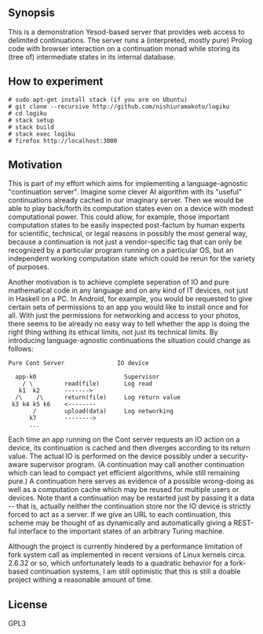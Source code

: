 ## Synopsis

This is a demonstration Yesod-based server that provides
web access to delimited continuations. The server runs a
(interpreted, mostly pure) Prolog code with browser
interaction on a continuation monad while storing its
(tree of) intermediate states in its internal database.

## How to experiment

    # sudo apt-get install stack (if you are on Ubuntu)
    # git clone --recursive http://github.com/nishiuramakoto/logiku
	# cd logiku
	# stack setup
	# stack build
	# stack exec logiku
	# firefox http://localhost:3000

## Motivation

This is part of my effort which aims for implementing a
language-agnostic "continuation server".  Imagine some
clever AI algorithm with its "useful" continuations already
cached in our imaginary server. Then we would be able to
play back/forth its computation states even on a device with
modest computational power.  This could allow, for example,
those important computation states to be easily inspected
post-factum by human experts for scientific, technical, or
legal reasons in possibly the most general way, because a
continuation is not just a vendor-specific tag that can only
be recognized by a particular program running on a
particular OS, but an independent working computation state
which could be rerun for the variety of purposes.


Another motivation is to achieve complete seperation of IO
and pure mathematical code in any language and on any kind
of IT devices, not just in Haskell on a PC. In Android, for
example, you would be requested to give certain sets of
permissions to an app you would like to install once and for
all. With just the permissions for networking and access to
your photos, there seems to be already no easy way to tell
whether the app is doing the right thing withing its ethical
limits, not just its technical limits. By introducing
language-agnostic continuations the situation could change as
follows:

    Pure Cont Server               IO device

      app-k0	   		             Supervisor
        / \         read(file)       Log read
 	   k1  k2       ------->
	  /\    /\      return(file)     Log return value
	 k3 k4 k5 k6    <--------
           /        upload(data)     Log networking
          k7        -------->
		  ...

Each time an app running on the Cont server requests an IO action on a
device, its continuation is cached and then diverges according to its
return value. The actual IO is performed on the device possibly under
a security-aware supervisor program. (A continuation may call another
continuation which can lead to compact yet efficient algorithms, while
still remaining pure.) A continuation here serves as evidence of a
possible wrong-doing as well as a computation cache which may be
reused for multiple users or devices. Note thant a
continuation may be restarted just by passing it a data --
that is, actually neither the continuation store nor the IO
device is strictly forced to act as a server. If we give an
URL to each continuation, this scheme may be thought of as
dynamically and automatically giving a REST-ful interface to
the important states of an arbitrary Turing machine.

Although the project is currently hindered by a performance
limitation of fork system call as implemented in recent
versions of Linux kernels circa. 2.6.32 or so, which
unfortunately leads to a quadratic behavior for a fork-based
continuation systems, I am still optimistic that this is
still a doable project withing a reasonable amount of time.

## License

GPL3
